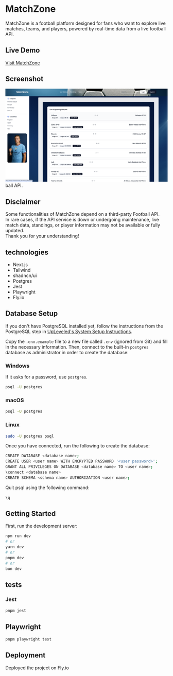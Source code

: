 # MatchZone

MatchZone is a football platform designed for fans who want to explore live matches, teams, and players, powered by real-time data from a live football API.

## Live Demo

[Visit MatchZone](https://nextjs-matchzone.fly.dev/)

## Screenshot

![MatchZone Live Matches](./public/matchzone-live-matches.png)ball API.

## Disclaimer

Some functionalities of MatchZone depend on a third-party Football API.  
In rare cases, if the API service is down or undergoing maintenance, live match data, standings, or player information may not be available or fully updated.  
Thank you for your understanding!

## technologies

- Next.js
- Tailwind
- shadncn/ui
- Postgres
- Jest
- Playwright
- Fly.io

## Database Setup

If you don't have PostgreSQL installed yet, follow the instructions from the PostgreSQL step in [UpLeveled's System Setup Instructions](https://github.com/upleveled/system-setup/blob/master/readme.md).

Copy the `.env.example` file to a new file called `.env` (ignored from Git) and fill in the necessary information.
Then, connect to the built-in `postgres` database as administrator in order to create the database:

### Windows

If it asks for a password, use `postgres`.

```bash
psql -U postgres
```

### macOS

```bash
psql -U postgres
```

### Linux

```bash
sudo -U postgres psql
```

Once you have connected, run the following to create the database:

```bash
CREATE DATABASE <database name>;
CREATE USER <user name> WITH ENCRYPTED PASSWORD '<user password>';
GRANT ALL PRIVILEGES ON DATABASE <database name> TO <user name>;
\connect <database name>
CREATE SCHEMA <schema name> AUTHORIZATION <user name>;
```

Quit psql using the following command:

```bash
\q
```

## Getting Started

First, run the development server:

```bash
npm run dev
# or
yarn dev
# or
pnpm dev
# or
bun dev
```

## tests

### Jest

```bash
pnpm jest
```

## Playwright

```bash
pnpm playwright test
```

## Deployment

Deployed the project on Fly.io
